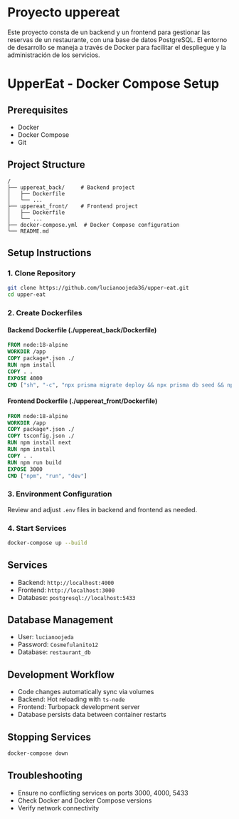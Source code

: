 # Proyecto uppereat

Este proyecto consta de un backend y un frontend para gestionar las reservas de un restaurante, con una base de datos PostgreSQL. El entorno de desarrollo se maneja a través de Docker para facilitar el despliegue y la administración de los servicios.

# UpperEat - Docker Compose Setup

## Prerequisites
- Docker
- Docker Compose
- Git

## Project Structure
```
/
├── uppereat_back/     # Backend project
│   ├── Dockerfile
│   └── ...
├── uppereat_front/    # Frontend project
│   ├── Dockerfile
│   └── ...
├── docker-compose.yml  # Docker Compose configuration
└── README.md
```

## Setup Instructions

### 1. Clone Repository
```bash
git clone https://github.com/lucianoojeda36/upper-eat.git
cd upper-eat
```

### 2. Create Dockerfiles

#### Backend Dockerfile (./uppereat_back/Dockerfile)
```dockerfile
FROM node:18-alpine
WORKDIR /app
COPY package*.json ./
RUN npm install 
COPY . .
EXPOSE 4000
CMD ["sh", "-c", "npx prisma migrate deploy && npx prisma db seed && npm run start"]
```

#### Frontend Dockerfile (./uppereat_front/Dockerfile)
```dockerfile
FROM node:18-alpine
WORKDIR /app
COPY package*.json ./
COPY tsconfig.json ./
RUN npm install next 
RUN npm install 
COPY . .
RUN npm run build
EXPOSE 3000
CMD ["npm", "run", "dev"]
```

### 3. Environment Configuration
Review and adjust `.env` files in backend and frontend as needed.

### 4. Start Services
```bash
docker-compose up --build
```

## Services
- Backend: `http://localhost:4000`
- Frontend: `http://localhost:3000`
- Database: `postgresql://localhost:5433`

## Database Management
- User: `lucianoojeda`
- Password: `Cosmefulanito12`
- Database: `restaurant_db`

## Development Workflow
- Code changes automatically sync via volumes
- Backend: Hot reloading with `ts-node`
- Frontend: Turbopack development server
- Database persists data between container restarts

## Stopping Services
```bash
docker-compose down
```

## Troubleshooting
- Ensure no conflicting services on ports 3000, 4000, 5433
- Check Docker and Docker Compose versions
- Verify network connectivity